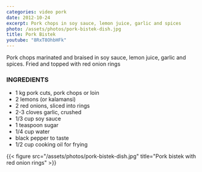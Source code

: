 ```yaml
---
categories: video pork
date: 2012-10-24
excerpt: Pork chops in soy sauce, lemon juice, garlic and spices
photo: /assets/photos/pork-bistek-dish.jpg
title: Pork Bistek
youtube: "8RxT8OhbHFk"
---
```


Pork chops marinated and braised in soy sauce, lemon juice, garlic and spices. Fried and topped with red onion rings

### INGREDIENTS
* 1 kg pork cuts, pork chops or loin
* 2 lemons (or kalamansi)
* 2 red onions, sliced into rings
* 2-3 cloves garlic, crushed
* 1/3 cup soy sauce
* 1 teaspoon sugar
* 1/4 cup water
* black pepper to taste
* 1/2 cup cooking oil for frying

{{< figure src="/assets/photos/pork-bistek-dish.jpg" title="Pork bistek with red onion rings" >}}
